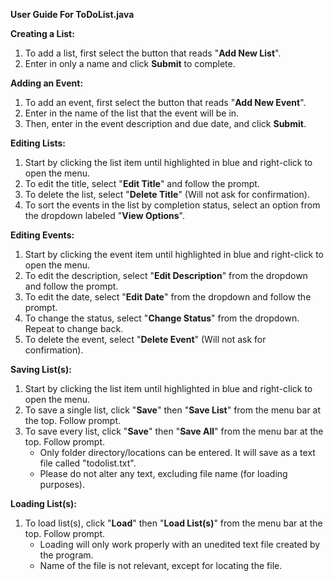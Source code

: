 **User Guide For ToDoList.java**

**Creating a List:**
1. To add a list, first select the button that reads "**Add New List**".
2. Enter in only a name and click **Submit** to complete.

**Adding an Event:**
1. To add an event, first select the button that reads "**Add New Event**".
2. Enter in the name of the list that the event will be in.
3. Then, enter in the event description and due date, and click **Submit**.

**Editing Lists:**
1. Start by clicking the list item until highlighted in blue and right-click to open the menu.
2. To edit the title, select "**Edit Title**" and follow the prompt.
3. To delete the list, select "**Delete Title**" (Will not ask for confirmation).
4. To sort the events in the list by completion status, select an option from the dropdown labeled "**View Options**".

**Editing Events:**
1. Start by clicking the event item until highlighted in blue and right-click to open the menu.
2. To edit the description, select "**Edit Description**" from the dropdown and follow the prompt.
3. To edit the date, select "**Edit Date**" from the dropdown and follow the prompt.
4. To change the status, select "**Change Status**" from the dropdown. Repeat to change back.
5. To delete the event, select "**Delete Event**" (Will not ask for confirmation).

**Saving List(s):**
1. Start by clicking the list item until highlighted in blue and right-click to open the menu.
2. To save a single list, click "**Save**" then "**Save List**" from the menu bar at the top. Follow prompt.
3. To save every list, click "**Save**" then "**Save All**" from the menu bar at the top. Follow prompt.
   - Only folder directory/locations can be entered. It will save as a text file called "todolist.txt".
   - Please do not alter any text, excluding file name (for loading purposes).

**Loading List(s):**
1. To load list(s), click "**Load**" then "**Load List(s)**" from the menu bar at the top. Follow prompt.
    - Loading will only work properly with an unedited text file created by the program. 
    - Name of the file is not relevant, except for locating the file.
